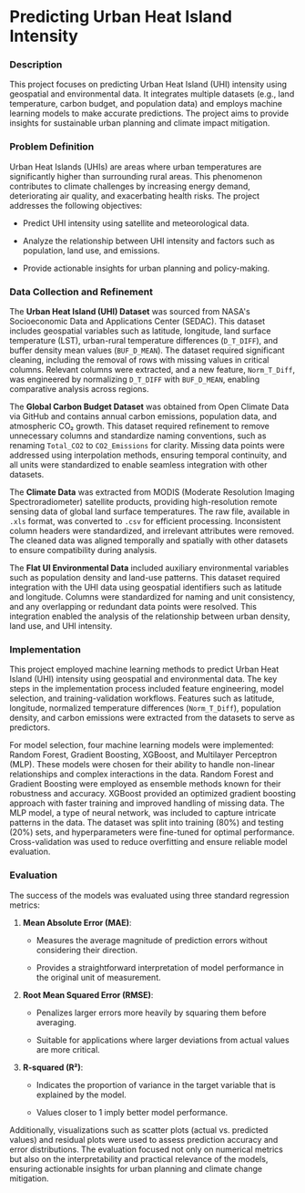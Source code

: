 # Predicting Urban Heat Island Intensity

### **Description**

This project focuses on predicting Urban Heat Island (UHI) intensity using geospatial and environmental data. It integrates multiple datasets (e.g., land temperature, carbon budget, and population data) and employs machine learning models to make accurate predictions. The project aims to provide insights for sustainable urban planning and climate impact mitigation.

### **Problem Definition**

Urban Heat Islands (UHIs) are areas where urban temperatures are significantly higher than surrounding rural areas. This phenomenon contributes to climate challenges by increasing energy demand, deteriorating air quality, and exacerbating health risks. The project addresses the following objectives:

-   Predict UHI intensity using satellite and meteorological data.

-   Analyze the relationship between UHI intensity and factors such as population, land use, and emissions.

-   Provide actionable insights for urban planning and policy-making.

### **Data Collection and Refinement**

The **Urban Heat Island (UHI) Dataset** was sourced from NASA\'s Socioeconomic Data and Applications Center (SEDAC). This dataset includes geospatial variables such as latitude, longitude, land surface temperature (LST), urban-rural temperature differences (`D_T_DIFF`), and buffer density mean values (`BUF_D_MEAN`). The dataset required significant cleaning, including the removal of rows with missing values in critical columns. Relevant columns were extracted, and a new feature, `Norm_T_Diff`, was engineered by normalizing `D_T_DIFF` with `BUF_D_MEAN`, enabling comparative analysis across regions.

The **Global Carbon Budget Dataset** was obtained from Open Climate Data via GitHub and contains annual carbon emissions, population data, and atmospheric CO₂ growth. This dataset required refinement to remove unnecessary columns and standardize naming conventions, such as renaming `Total_CO2` to `CO2_Emissions` for clarity. Missing data points were addressed using interpolation methods, ensuring temporal continuity, and all units were standardized to enable seamless integration with other datasets.

The **Climate Data** was extracted from MODIS (Moderate Resolution Imaging Spectroradiometer) satellite products, providing high-resolution remote sensing data of global land surface temperatures. The raw file, available in `.xls` format, was converted to `.csv` for efficient processing. Inconsistent column headers were standardized, and irrelevant attributes were removed. The cleaned data was aligned temporally and spatially with other datasets to ensure compatibility during analysis.

The **Flat UI Environmental Data** included auxiliary environmental variables such as population density and land-use patterns. This dataset required integration with the UHI data using geospatial identifiers such as latitude and longitude. Columns were standardized for naming and unit consistency, and any overlapping or redundant data points were resolved. This integration enabled the analysis of the relationship between urban density, land use, and UHI intensity.

### **Implementation**

This project employed machine learning methods to predict Urban Heat Island (UHI) intensity using geospatial and environmental data. The key steps in the implementation process included feature engineering, model selection, and training-validation workflows. Features such as latitude, longitude, normalized temperature differences (`Norm_T_Diff`), population density, and carbon emissions were extracted from the datasets to serve as predictors.

For model selection, four machine learning models were implemented: Random Forest, Gradient Boosting, XGBoost, and Multilayer Perceptron (MLP). These models were chosen for their ability to handle non-linear relationships and complex interactions in the data. Random Forest and Gradient Boosting were employed as ensemble methods known for their robustness and accuracy. XGBoost provided an optimized gradient boosting approach with faster training and improved handling of missing data. The MLP model, a type of neural network, was included to capture intricate patterns in the data. The dataset was split into training (80%) and testing (20%) sets, and hyperparameters were fine-tuned for optimal performance. Cross-validation was used to reduce overfitting and ensure reliable model evaluation.

### **Evaluation**

The success of the models was evaluated using three standard regression metrics:

1.  **Mean Absolute Error (MAE)**:

    -   Measures the average magnitude of prediction errors without considering their direction.

    -   Provides a straightforward interpretation of model performance in the original unit of measurement.

2.  **Root Mean Squared Error (RMSE)**:

    -   Penalizes larger errors more heavily by squaring them before averaging.

    -   Suitable for applications where larger deviations from actual values are more critical.

3.  **R-squared (R²)**:

    -   Indicates the proportion of variance in the target variable that is explained by the model.

    -   Values closer to 1 imply better model performance.

Additionally, visualizations such as scatter plots (actual vs. predicted values) and residual plots were used to assess prediction accuracy and error distributions. The evaluation focused not only on numerical metrics but also on the interpretability and practical relevance of the models, ensuring actionable insights for urban planning and climate change mitigation.
